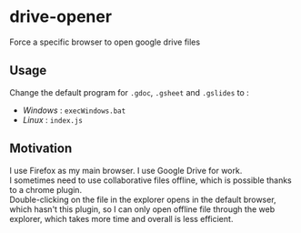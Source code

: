 # drive-opener
Force a specific browser to open google drive files  

## Usage
Change the default program for `.gdoc`, `.gsheet` and `.gslides` to :  
- *Windows* : `execWindows.bat`
- *Linux*   : `index.js`


## Motivation
I use Firefox as my main browser. I use Google Drive for work.  
I sometimes need to use collaborative files offline, which is possible thanks to a chrome plugin.  
Double-clicking on the file in the explorer opens in the default browser, which hasn't this plugin, so I can only open offline file through the web explorer, which takes more time and overall is less efficient.  


